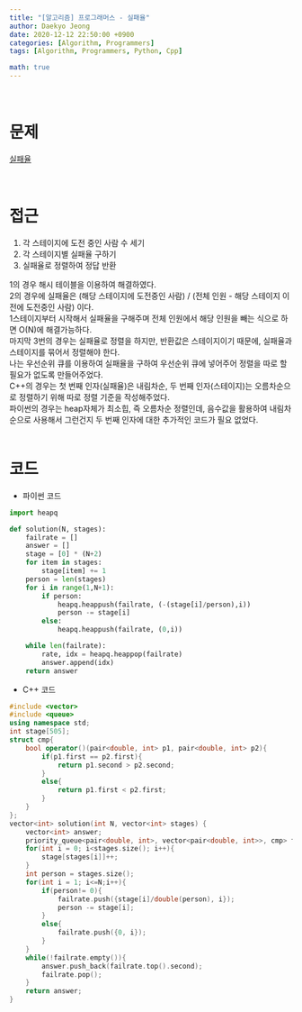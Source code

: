 ```yaml
---
title: "[알고리즘] 프로그래머스 - 실패율"
author: Daekyo Jeong
date: 2020-12-12 22:50:00 +0900
categories: [Algorithm, Programmers]
tags: [Algorithm, Programmers, Python, Cpp]

math: true
---
```


<br/>

# **문제**


[실패율](https://programmers.co.kr/learn/courses/30/lessons/42889)

<br/>

# **접근**  

1. 각 스테이지에 도전 중인 사람 수 세기
2. 각 스테이지별 실패율 구하기
3. 실패율로 정렬하여 정답 반환

1의 경우 해시 테이블을 이용하여 해결하였다.  
2의 경우에 실패율은 (해당 스테이지에 도전중인 사람) / (전체 인원 - 해당 스테이지 이전에 도전중인 사람) 이다.  
1스테이지부터 시작해서 실패율을 구해주며 전체 인원에서 해당 인원을 빼는 식으로 하면 O(N)에 해결가능하다.  
마지막 3번의 경우는 실패율로 정렬을 하지만, 반환값은 스테이지이기 때문에, 실패율과 스테이지를 묶어서 정렬해야 한다.  
나는 우선순위 큐를 이용하여 실패율을 구하여 우선순위 큐에 넣어주어 정렬을 따로 할 필요가 없도록 만들어주었다.  
C++의 경우는 첫 번째 인자(실패율)은 내림차순, 두 번째 인자(스테이지)는 오름차순으로 정렬하기 위해 따로 정렬 기준을 작성해주었다.  
파이썬의 경우는 heap자체가 최소힙, 즉 오름차순 정렬인데, 음수값을 활용하여 내림차순으로 사용해서 그런건지 두 번째 인자에 대한 추가적인 코드가 필요 없었다.  
<br/>

# **코드**


- 파이썬 코드   

```py
import heapq

def solution(N, stages):
    failrate = []
    answer = []
    stage = [0] * (N+2)
    for item in stages:
        stage[item] += 1
    person = len(stages)
    for i in range(1,N+1):
        if person:
            heapq.heappush(failrate, (-(stage[i]/person),i))
            person -= stage[i]
        else:
            heapq.heappush(failrate, (0,i))

    while len(failrate):
        rate, idx = heapq.heappop(failrate)
        answer.append(idx)
    return answer
```


- C++ 코드

```cpp
#include <vector>
#include <queue>
using namespace std;
int stage[505];
struct cmp{
    bool operator()(pair<double, int> p1, pair<double, int> p2){
        if(p1.first == p2.first){
            return p1.second > p2.second;
        }
        else{
            return p1.first < p2.first;
        }
    }
};
vector<int> solution(int N, vector<int> stages) {
    vector<int> answer;
    priority_queue<pair<double, int>, vector<pair<double, int>>, cmp> failrate;
    for(int i = 0; i<stages.size(); i++){
        stage[stages[i]]++;
    }
    int person = stages.size();
    for(int i = 1; i<=N;i++){
        if(person!= 0){
            failrate.push({stage[i]/double(person), i});
            person -= stage[i];
        }
        else{
            failrate.push({0, i});
        }
    }
    while(!failrate.empty()){
        answer.push_back(failrate.top().second);
        failrate.pop();
    }
    return answer;
}
```



<br/>
